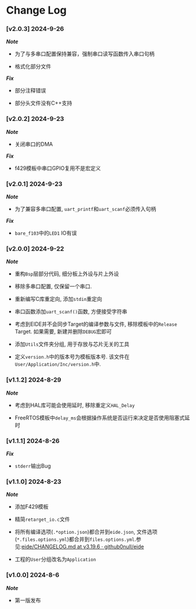 # Change Log

### [v2.0.3] 2024-9-26

***Note***

- 为了与多串口配置保持兼容，强制串口读写函数传入串口句柄

- 格式化部分文件

***Fix***

- 部分注释错误

- 部分头文件没有C++支持

### [v2.0.2] 2024-9-23

***Note***

- 关闭串口的DMA

***Fix***

- f429模板中串口GPIO复用不是宏定义

### [v2.0.1] 2024-9-23

***Note***

- 为了兼容多串口配置, `uart_printf`和`uart_scanf`必须传入句柄

***Fix***

- `bare_f103`中的`LED1` IO有误

### [v2.0.0] 2024-9-22

***Note***

- 重构`Bsp`层部分代码, 细分板上外设与片上外设

- 移除多串口配置, 仅保留一个串口. 

- 重新编写C库重定向, 添加`stdin`重定向

- 串口函数添加`uart_scanf()`函数, 方便接受字符串

- 考虑到EIDE并不会同步Target的编译参数与文件, 移除模板中的`Release` Target. 如果需要, 新建并删除`DEBUG`宏即可

- 添加`Utils`文件夹分组, 用于存放与芯片无关的工具

- 定义`version.h`中的版本号为模板版本号. 该文件在`User/Application/Inc/version.h`中. 

### [v1.1.2] 2024-8-29

***Note***

- 考虑到HAL库可能会使用延时, 移除重定义`HAL_Delay`

- FreeRTOS模板中`delay_ms`会根据操作系统是否运行来决定是否使用阻塞式延时

### [v1.1.1] 2024-8-26

***Fix***

- `stderr`输出Bug

### [v1.1.0] 2024-8-23

***Note***

- 添加F429模板

- 精简`retarget_io.c`文件

- 将所有编译选项(`.*option.json`)都合并到`eide.json`, 文件选项(`*.files.options.yml`)都合并到`files.options.yml`.参见:[eide/CHANGELOG.md at v3.19.6 · github0null/eide](https://github.com/github0null/eide/blob/v3.19.6/CHANGELOG.md)

- 工程的`User`分组改名为`Application`

### [v1.0.0] 2024-8-6

***Note***

- 第一版发布
